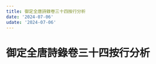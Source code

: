 ```yaml
---
title: 御定全唐詩錄卷三十四按行分析
date: '2024-07-06'
udate: '2024-07-06'
---
```

# 御定全唐詩錄卷三十四按行分析

<LinePage :list="lines" :chapternum="34" />

<script setup>
const chapter = '卷三十四';
import lines from '/data/qtsl/卷三十四/lines.json'
</script>
